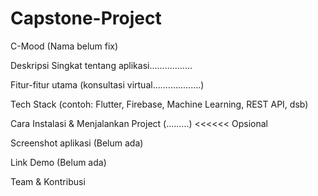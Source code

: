 # Capstone-Project
C-Mood (Nama belum fix)

Deskripsi Singkat tentang aplikasi.................

Fitur-fitur utama (konsultasi virtual...................)

Tech Stack (contoh: Flutter, Firebase, Machine Learning, REST API, dsb)

Cara Instalasi & Menjalankan Project (.........) <<<<<< Opsional

Screenshot aplikasi (Belum ada)

Link Demo (Belum ada)

Team & Kontribusi
